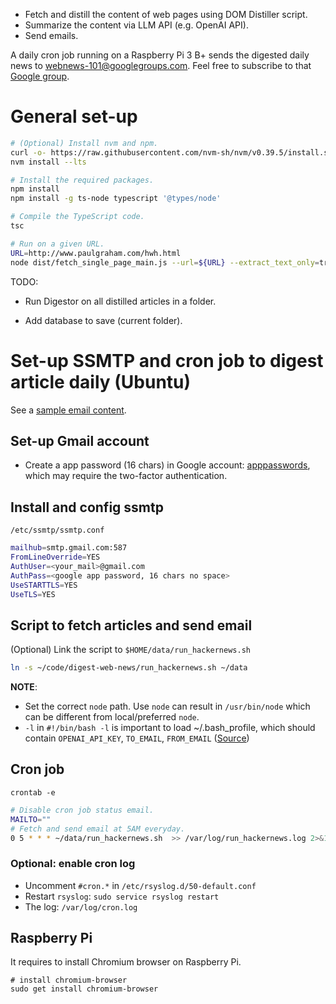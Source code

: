 - Fetch and distill the content of web pages using DOM Distiller script.
- Summarize the content via LLM API (e.g. OpenAI API).
- Send emails.

A daily cron job running on a Raspberry Pi 3 B+ sends the digested daily news to webnews-101@googlegroups.com.
Feel free to subscribe to that [Google group](https://groups.google.com/g/webnews-101).

# General set-up

```bash
# (Optional) Install nvm and npm.
curl -o- https://raw.githubusercontent.com/nvm-sh/nvm/v0.39.5/install.sh | bash
nvm install --lts

# Install the required packages.
npm install
npm install -g ts-node typescript '@types/node'

# Compile the TypeScript code.
tsc

# Run on a given URL.
URL=http://www.paulgraham.com/hwh.html
node dist/fetch_single_page_main.js --url=${URL} --extract_text_only=true --output_dir=/tmp/
```

TODO:

- Run Digestor on all distilled articles in a folder.

- Add database to save (current folder).

# Set-up SSMTP and cron job to digest article daily (Ubuntu)

See a [sample email content](https://justpaste.it/c9xer).

## Set-up Gmail account

- Create a app password (16 chars) in Google account: [apppasswords](https://myaccount.google.com/apppasswords), which may require the two-factor authentication.

## Install and config ssmtp

`/etc/ssmtp/ssmtp.conf`

```bash
mailhub=smtp.gmail.com:587
FromLineOverride=YES
AuthUser=<your_mail>@gmail.com
AuthPass=<google app password, 16 chars no space>
UseSTARTTLS=YES
UseTLS=YES
```

## Script to fetch articles and send email

(Optional) Link the script to `$HOME/data/run_hackernews.sh`
```bash
ln -s ~/code/digest-web-news/run_hackernews.sh ~/data
```

**NOTE**:

- Set the correct `node` path. Use `node` can result in `/usr/bin/node` which can be different from local/preferred `node`.
- `-l` in `#!/bin/bash -l` is important to load ~/.bash_profile, which should contain `OPENAI_API_KEY`, `TO_EMAIL`, `FROM_EMAIL` ([Source](https://stackoverflow.com/a/51591762/956507))

## Cron job

`crontab -e`

```bash
# Disable cron job status email.
MAILTO=""
# Fetch and send email at 5AM everyday.
0 5 * * * ~/data/run_hackernews.sh  >> /var/log/run_hackernews.log 2>&1
```

### Optional: enable cron log

- Uncomment `#cron.*` in `/etc/rsyslog.d/50-default.conf`
- Restart `rsyslog`: `sudo service rsyslog restart`
- The log: `/var/log/cron.log`

## Raspberry Pi

It requires to install Chromium browser on Raspberry Pi.

```
# install chromium-browser
sudo get install chromium-browser
```
